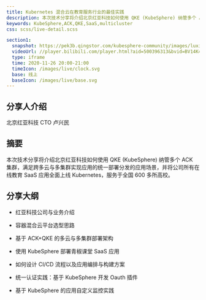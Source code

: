 ```yaml
---
title: Kubernetes 混合云在教育服务行业的最佳实践
description: 本次技术分享将介绍北京红亚科技如何使用 QKE (KubeSphere) 纳管多个 ACK 集群，满足跨多云与多集群实现应用的统一部署分发的应用场景，并将公司所有在线教育 SaaS 应用全面上线 Kubernetes，服务于全国 600 多所高校。
keywords: KubeSphere,ACK,QKE,SaaS,multicluster
css: scss/live-detail.scss

section1:
  snapshot: https://pek3b.qingstor.com/kubesphere-community/images/luxingmin-zhibo.jpeg
  videoUrl: //player.bilibili.com/player.html?aid=500396313&bvid=BV14K411V7Zw&cid=259917913&page=1&high_quality=1
  type: iframe
  time: 2020-11-26 20:00-21:00
  timeIcon: /images/live/clock.svg
  base: 线上
  baseIcon: /images/live/base.svg
---
```


## 分享人介绍

北京红亚科技 CTO 卢兴民

## 摘要

本次技术分享将介绍北京红亚科技如何使用 QKE (KubeSphere) 纳管多个 ACK 集群，满足跨多云与多集群实现应用的统一部署分发的应用场景，并将公司所有在线教育 SaaS 应用全面上线 Kubernetes，服务于全国 600 多所高校。

## 分享大纲


- 红亚科技公司与业务介绍

- 容器混合云平台选型思路

- 基于 ACK+QKE 的多云与多集群部署架构

- 使用 KubeSphere 部署青椒课堂 SaaS 应用

- 如何设计 CI/CD 流程以及应用编排与构建方案

- 统一认证实践：基于 KubeSphere 开发 Oauth 插件

- 基于 KubeSphere 的应用自定义监控实践
